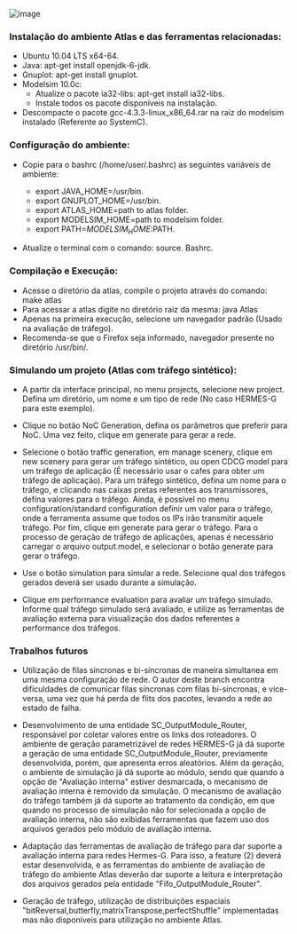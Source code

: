 ![image](https://user-images.githubusercontent.com/5760466/111929099-2f66ef00-8a94-11eb-9871-e82298eaf1c2.png)

### Instalação do ambiente Atlas e das ferramentas relacionadas:

- Ubuntu 10.04 LTS x64-64.
- Java: apt-get install openjdk-6-jdk.
- Gnuplot: apt-get install gnuplot.
- Modelsim 10.0c:
  - Atualize o pacote ia32-libs: apt-get install ia32-libs.
  - Instale todos os pacote disponíveis na instalação.
- Descompacte o pacote gcc-4.3.3-linux_x86_64.rar na raiz do modelsim instalado (Referente ao SystemC).

### Configuração do ambiente:

- Copie para o bashrc (/home/user/.bashrc) as seguintes variáveis de ambiente:
  - export JAVA_HOME=/usr/bin.
  - export GNUPLOT_HOME=/usr/bin.
  - export ATLAS_HOME=path to atlas folder.
  - export MODELSIM_HOME=path to modelsim folder.
  - export PATH=$MODELSIM_HOME:$PATH.

- Atualize o terminal com o comando: source. Bashrc.

### Compilação e Execução:

- Acesse o diretório da atlas, compile o projeto através do comando: make atlas
- Para acessar a atlas digite no diretório raiz da mesma: java Atlas
- Apenas na primeira execução, selecione um navegador padrão (Usado na avaliação de tráfego). 
- Recomenda-se que o Firefox seja informado, navegador presente no diretório /usr/bin/.

### Simulando um projeto (Atlas com tráfego sintético):

- A partir da interface principal, no menu projects, selecione new project. Defina um diretório, um nome e um tipo de rede (No caso HERMES-G para este exemplo).

- Clique no botão NoC Generation, defina os parâmetros que preferir para NoC. Uma vez feito, clique em generate para gerar a rede.

- Selecione o botão traffic generation, em manage scenery, clique em new scenery para gerar um tráfego sintético, ou open CDCG model para um tráfego de aplicação (É necessário usar o cafes para obter um tráfego de aplicação). Para um tráfego sintético, defina um nome para o tráfego, e clicando nas caixas pretas referentes aos transmissores, defina valores para o tráfego. Ainda, é possível no menu configuration/standard configuration definir um valor para o tráfego, onde a ferramenta assume que todos os IPs irão transmitir aquele tráfego. Por fim, clique em generate para gerar o tráfego. Para o processo de geração de tráfego de aplicações, apenas é necessário carregar o arquivo output.model, e selecionar o botão generate para gerar o tráfego.

- Use o botão simulation para simular a rede. Selecione qual dos tráfegos gerados deverá ser usado durante a simulação.

- Clique em performance evaluation para avaliar um tráfego simulado. Informe qual tráfego simulado será avaliado, e utilize as ferramentas de avaliação externa para visualização dos dados referentes a performance dos tráfegos.

### Trabalhos futuros

- Utilização de filas síncronas e bi-síncronas de maneira simultanea em uma mesma configuração de rede. O autor deste branch encontra dificuldades de comunicar filas síncronas com filas bí-síncronas, e vice-versa, uma vez que há perda de flits dos pacotes, levando a rede ao estado de falha.

- Desenvolvimento de uma entidade SC_OutputModule_Router, responsável por coletar valores entre os links dos roteadores. O ambiente de geração parametrizável de redes HERMES-G já dá suporte a geração de uma entidade SC_OutputModule_Router, previamente desenvolvida, porém, que apresenta erros aleatórios. Além da geração, o ambiente de simulação já dá suporte ao módulo, sendo que quando a opção de "Avaliação interna" estiver desmarcada, o mecanismo de avaliação interna é removido da simulação. O mecanismo de avaliação do tráfego também já dá suporte ao tratamento da condição, em que quando no processo de simulação não for selecionada a opção de avaliação interna, não são exibidas ferramentas que fazem uso dos arquivos gerados pelo módulo de avaliação interna.

- Adaptação das ferramentas de avaliação de tráfego para dar suporte a avaliação interna para redes Hermes-G. Para isso, a feature (2) deverá estar desenvolvida, e as ferramentas do ambiente de avaliação de tráfego do ambiente Atlas deverão dar suporte a leitura e interpretação dos arquivos gerados pela entidade "Fifo_OutputModule_Router".

- Geração de tráfego, utilização de distribuições espaciais "bitReversal,butterfly,matrixTranspose,perfectShuffle" implementadas mas não disponíveis para utilização no ambiente Atlas.
